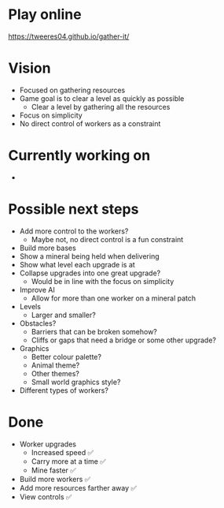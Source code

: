 # Play online

https://tweeres04.github.io/gather-it/

# Vision

- Focused on gathering resources
- Game goal is to clear a level as quickly as possible
  - Clear a level by gathering all the resources
- Focus on simplicity
- No direct control of workers as a constraint

# Currently working on

-

# Possible next steps

- Add more control to the workers?
  - Maybe not, no direct control is a fun constraint
- Build more bases
- Show a mineral being held when delivering
- Show what level each upgrade is at
- Collapse upgrades into one great upgrade?
  - Would be in line with the focus on simplicity
- Improve AI
  - Allow for more than one worker on a mineral patch
- Levels
  - Larger and smaller?
- Obstacles?
  - Barriers that can be broken somehow?
  - Cliffs or gaps that need a bridge or some other upgrade?
- Graphics
  - Better colour palette?
  - Animal theme?
  - Other themes?
  - Small world graphics style?
- Different types of workers?

# Done

- Worker upgrades
  - Increased speed ✅
  - Carry more at a time ✅
  - Mine faster ✅
- Build more workers ✅
- Add more resources farther away ✅
- View controls ✅

